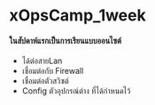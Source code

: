 # xOpsCamp_1week 
#### ในสัปดาห์แรกเป็นการเรียนแบบออนไซต์ 
* ได้ต่อสายLan
* เชื่อมต่อกับ Firewall
* เชื่อมต่อตัวสวิซต์
* Config ตัวอุปกรณ์ต่าง ที่ได้กำหนดไว้

